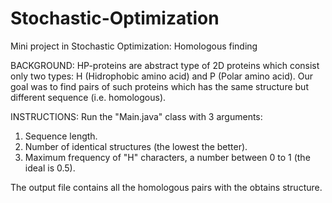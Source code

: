 # Stochastic-Optimization
Mini project in Stochastic Optimization: Homologous finding

BACKGROUND:
HP-proteins are abstract type of 2D proteins which consist only two types: H (Hidrophobic amino acid) and P (Polar amino acid).
Our goal was to find pairs of such proteins which has the same structure but different sequence (i.e. homologous).

INSTRUCTIONS:
Run the "Main.java" class with 3 arguments: 
1. Sequence length.
2. Number of identical structures (the lowest the better).
3. Maximum frequency of "H" characters, a number between 0 to 1 (the ideal is 0.5).

The output file contains all the homologous pairs with the obtains structure.

